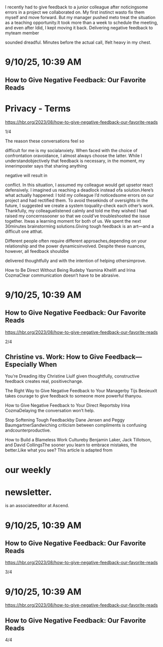 I recently had to give feedback to a junior colleague after noticingsome errors in a project we collaborated on. My first instinct wasto fix them myself and move forward. But my manager pushed meto treat the situation as a teaching opportunity.It took more than a week to schedule the meeting, and even after Idid, I kept moving it back. Delivering negative feedback to myteam member

sounded dreadful. Minutes before the actual call, Ifelt heavy in my chest.

# 9/10/25, 10:39 AM

## How to Give Negative Feedback: Our Favorite Reads

# Privacy - Terms

https://hbr.org/2023/08/how-to-give-negative-feedback-our-favorite-reads

1/4

The reason these conversations feel so

difficult for me is my socialanxiety. When faced with the choice of confrontation oravoidance, I almost always choose the latter. While I understandobjectively that feedback is necessary, in the moment, my innerimposter says that sharing anything

negative will result in

conflict. In this situation, I assumed my colleague would get upsetor react defensively. I imagined us reaching a deadlock instead ofa solution.Here’s what actually happened: I told my colleague I’d noticedsome errors on our project and had rectified them. To avoid thesekinds of oversights in the future, I suggested we create a system toquality-check each other’s work. Thankfully, my colleaguelistened calmly and told me they wished I had raised my concernssooner so that we could’ve troubleshooted the issue together. Itwas a learning moment for both of us. We spent the next 30minutes brainstorming solutions.Giving tough feedback is an art—and a difficult one atthat.

Different people often require different approaches,depending on your relationship and the power dynamicsinvolved. Despite these nuances, however, all feedback shouldbe

delivered thoughtfully and with the intention of helping othersimprove.

How to Be Direct Without Being Rudeby Yasmina Khelifi and Irina CozmaClear communication doesn’t have to be abrasive.

# 9/10/25, 10:39 AM

## How to Give Negative Feedback: Our Favorite Reads

https://hbr.org/2023/08/how-to-give-negative-feedback-our-favorite-reads

2/4

## Christine vs. Work: How to Give Feedback—Especially When

You’re Dreading itby Christine LiuIf given thoughtfully, constructive feedback creates real, positivechange.

The Right Way to Give Negative Feedback to Your Managerby Tijs BesieuxIt takes courage to give feedback to someone more powerful thanyou.

How to Give Negative Feedback to Your Direct Reportsby Irina CozmaDelaying the conversation won’t help.

Stop Softening Tough Feedbackby Dane Jensen and Peggy BaumgartnerSandwiching criticism between compliments is confusing andcounterproductive.

How to Build a Blameless Work Cultureby Benjamin Laker, Jack Tillotson, and David CollingsThe sooner you learn to embrace mistakes, the better.Like what you see? This article is adapted from

# our weekly

# newsletter.

is an associateeditor at Ascend.

# 9/10/25, 10:39 AM

## How to Give Negative Feedback: Our Favorite Reads

https://hbr.org/2023/08/how-to-give-negative-feedback-our-favorite-reads

3/4

# 9/10/25, 10:39 AM

https://hbr.org/2023/08/how-to-give-negative-feedback-our-favorite-reads

## How to Give Negative Feedback: Our Favorite Reads

4/4